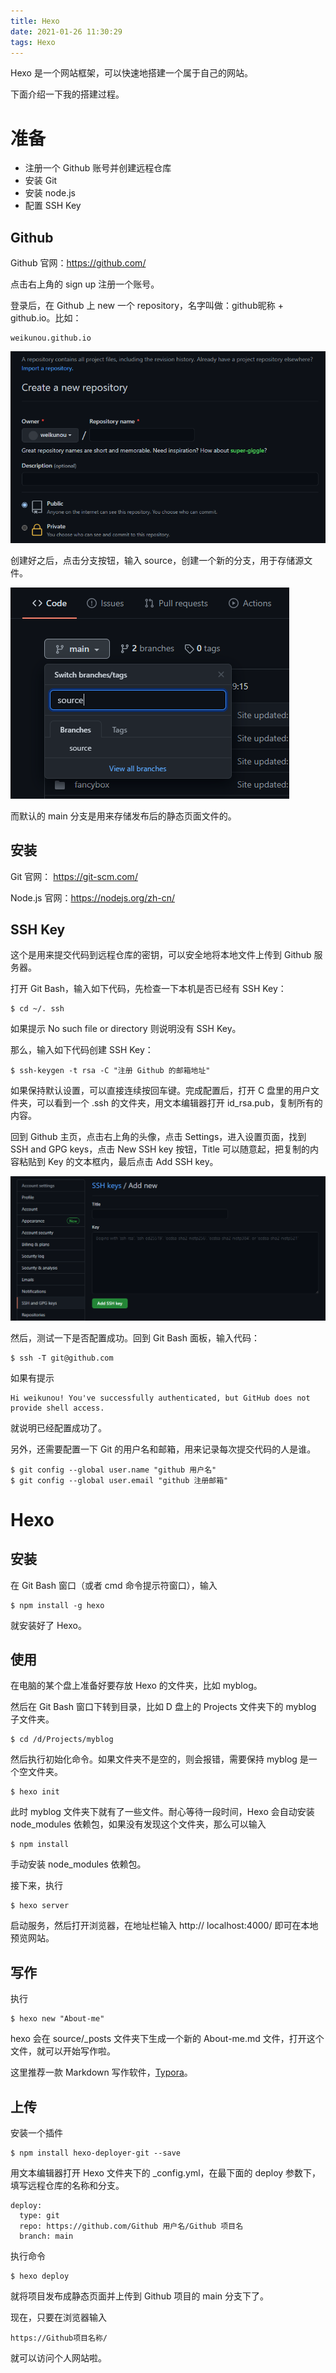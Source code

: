 ```yaml
---
title: Hexo
date: 2021-01-26 11:30:29
tags: Hexo
---
```


Hexo 是一个网站框架，可以快速地搭建一个属于自己的网站。

下面介绍一下我的搭建过程。

<!--more-->

# 准备

- 注册一个 Github 账号并创建远程仓库
- 安装 Git
- 安装 node.js
- 配置 SSH Key

## Github

Github 官网：https://github.com/

点击右上角的 sign up 注册一个账号。

登录后，在 Github 上 new 一个 repository，名字叫做：github昵称 + github.io。比如：

```
weikunou.github.io
```

![创建仓库](../images/Hexo/repository.png)

创建好之后，点击分支按钮，输入 source，创建一个新的分支，用于存储源文件。

![创建source分支](../images/Hexo/source.png)

而默认的 main 分支是用来存储发布后的静态页面文件的。

## 安装

Git 官网： https://git-scm.com/

Node.js 官网：https://nodejs.org/zh-cn/

## SSH Key

这个是用来提交代码到远程仓库的密钥，可以安全地将本地文件上传到 Github 服务器。

打开 Git Bash，输入如下代码，先检查一下本机是否已经有 SSH Key：

```
$ cd ~/. ssh
```

如果提示 No such file or directory 则说明没有 SSH Key。

那么，输入如下代码创建 SSH Key：

```
$ ssh-keygen -t rsa -C "注册 Github 的邮箱地址"
```

如果保持默认设置，可以直接连续按回车键。完成配置后，打开 C 盘里的用户文件夹，可以看到一个 .ssh 的文件夹，用文本编辑器打开 id_rsa.pub，复制所有的内容。

回到 Github 主页，点击右上角的头像，点击 Settings，进入设置页面，找到 SSH and GPG keys，点击 New SSH key 按钮，Title 可以随意起，把复制的内容粘贴到 Key 的文本框内，最后点击 Add SSH key。

![ssh](../images/Hexo/ssh.png)

然后，测试一下是否配置成功。回到 Git Bash 面板，输入代码：

```
$ ssh -T git@github.com
```

如果有提示

```
Hi weikunou! You've successfully authenticated, but GitHub does not provide shell access.
```

就说明已经配置成功了。

另外，还需要配置一下 Git 的用户名和邮箱，用来记录每次提交代码的人是谁。

```
$ git config --global user.name "github 用户名"
$ git config --global user.email "github 注册邮箱"
```

# Hexo

## 安装

在 Git Bash 窗口（或者 cmd 命令提示符窗口），输入

```
$ npm install -g hexo
```

就安装好了 Hexo。

## 使用

在电脑的某个盘上准备好要存放 Hexo 的文件夹，比如 myblog。

然后在 Git Bash 窗口下转到目录，比如 D 盘上的 Projects 文件夹下的 myblog 子文件夹。

```
$ cd /d/Projects/myblog
```

然后执行初始化命令。如果文件夹不是空的，则会报错，需要保持 myblog 是一个空文件夹。

```
$ hexo init
```

此时 myblog 文件夹下就有了一些文件。耐心等待一段时间，Hexo 会自动安装 node_modules 依赖包，如果没有发现这个文件夹，那么可以输入

```
$ npm install
```

手动安装 node_modules 依赖包。

接下来，执行

```
$ hexo server
```

启动服务，然后打开浏览器，在地址栏输入 http:// localhost:4000/ 即可在本地预览网站。

## 写作

执行

```
$ hexo new "About-me"
```

hexo 会在 source/_posts 文件夹下生成一个新的 About-me.md 文件，打开这个文件，就可以开始写作啦。

这里推荐一款 Markdown 写作软件，[Typora](https://www.typora.io/)。

## 上传

安装一个插件

```
$ npm install hexo-deployer-git --save
```

用文本编辑器打开 Hexo 文件夹下的 _config.yml，在最下面的 deploy 参数下，填写远程仓库的名称和分支。

```
deploy:
  type: git
  repo: https://github.com/Github 用户名/Github 项目名
  branch: main
```

执行命令

```
$ hexo deploy
```

就将项目发布成静态页面并上传到 Github 项目的 main 分支下了。

现在，只要在浏览器输入

```
https://Github项目名称/
```

就可以访问个人网站啦。